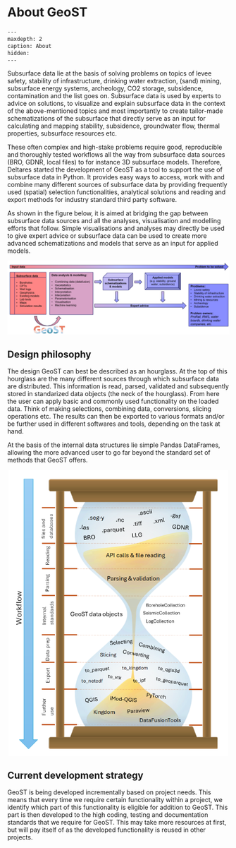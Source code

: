 # About GeoST
```{toctree}
---
maxdepth: 2
caption: About
hidden:
---
```

Subsurface data lie at the basis of solving problems on topics of levee safety, stability
of infrastructure, drinking water extraction, (sand) mining, subsurface energy systems,
archeology, CO2 storage, subsidence, contamination and the list goes on. Subsurface data is used by experts to advice on solutions, to visualize and explain subsurface data in the context of the above-mentioned topics and most importantly to create tailor-made schematizations of the subsurface that directly serve as an input for calculating and mapping stability, subsidence, groundwater flow, thermal properties, subsurface resources etc. 

These often complex and high-stake problems require good, reproducible and thoroughly
tested workflows all the way from subsurface data sources (BRO, GDNR, local files) to for
instance 3D subsurface models. Therefore, Deltares started the development of GeoST as a
tool to support the use of subsurface data in Python. It provides easy ways to access, work with and combine many different sources of subsurface data by providing frequently used (spatial) selection functionalities, analytical solutions and reading and export methods for industry standard third party software.

As shown in the figure below, it is aimed at bridging the gap between subsurface data sources and all the analyses, visualisation and modelling efforts that follow. Simple visualisations and analyses may directly be used to give expert advice or subsurface data can be used to create more advanced schematizations and models that serve as an input for applied models.

<p align="left">
    <img src="_static/data_to_solution.png" alt="Data to solution" title="Data to solution" width="1000" />
</p>

## Design philosophy
The design GeoST can best be described as an hourglass. At the top of this hourglass are
the many different sources through which subsurface data are distributed. This information 
is read, parsed, validated and subsequently stored in standarized data objects (the neck
of the hourglass). From here the user can apply basic and commonly used functionality on
the loaded data. Think of making selections, combining data, conversions, slicing operations etc.
The results can then be exported to various formats and/or be further used in different
softwares and tools, depending on the task at hand. 

At the basis of the internal data structures lie simple Pandas DataFrames, allowing the 
more advanced user to go far beyond the standard set of methods that GeoST offers.

<p align="center">
    <img src="_static/hourglass.png" alt="Data to solution" title="Data to solution" width="500" />
</p>

## Current development strategy
GeoST is being developed incrementally based on project needs. This means that every time
we require certain functionality within a project, we identify which part of this
functionality is eligible for addition to GeoST. This part is then developed to the high 
coding, testing and documentation standards that we require for GeoST. This may take more 
resources at first, but will pay itself of as the developed functionality is reused in
other projects. 